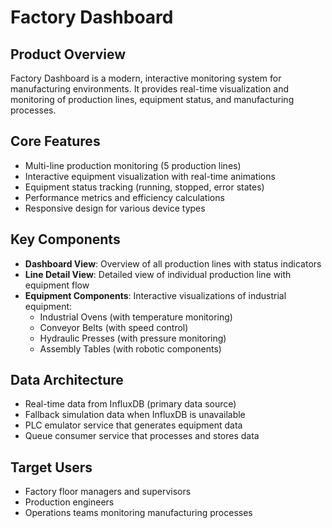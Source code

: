 # Factory Dashboard

## Product Overview
Factory Dashboard is a modern, interactive monitoring system for manufacturing environments. It provides real-time visualization and monitoring of production lines, equipment status, and manufacturing processes.

## Core Features
- Multi-line production monitoring (5 production lines)
- Interactive equipment visualization with real-time animations
- Equipment status tracking (running, stopped, error states)
- Performance metrics and efficiency calculations
- Responsive design for various device types

## Key Components
- **Dashboard View**: Overview of all production lines with status indicators
- **Line Detail View**: Detailed view of individual production line with equipment flow
- **Equipment Components**: Interactive visualizations of industrial equipment:
  - Industrial Ovens (with temperature monitoring)
  - Conveyor Belts (with speed control)
  - Hydraulic Presses (with pressure monitoring)
  - Assembly Tables (with robotic components)

## Data Architecture
- Real-time data from InfluxDB (primary data source)
- Fallback simulation data when InfluxDB is unavailable
- PLC emulator service that generates equipment data
- Queue consumer service that processes and stores data

## Target Users
- Factory floor managers and supervisors
- Production engineers
- Operations teams monitoring manufacturing processes